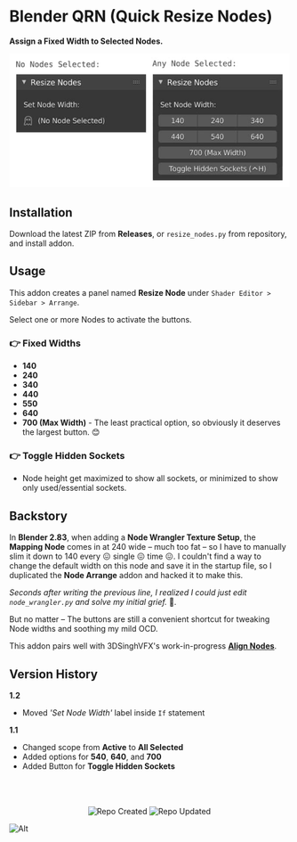 # Blender QRN (Quick Resize Nodes)

**Assign a Fixed Width to Selected Nodes.**

![Blender QRN Screenshot](https://github.com/don1138/blender-qrn/blob/master/blender-qrn.jpg)

## Installation

Download the latest ZIP from **Releases**, or `resize_nodes.py` from repository, and install addon.

## Usage

This addon creates a panel named **Resize Node** under ``Shader Editor > Sidebar > Arrange``.

Select one or more Nodes to activate the buttons.

### 👉 Fixed Widths
  + **140**
  + **240**
  + **340**
  + **440**
  + **550**
  + **640**
  + **700 (Max Width)** - The least practical option, so obviously it deserves the largest button. 😊

### 👉 Toggle Hidden Sockets
  + Node height get maximized to show all sockets, or minimized to show only used/essential sockets.

## Backstory

In **Blender 2.83**, when adding a **Node Wrangler Texture Setup**, the **Mapping Node** comes in at 240 wide – much too fat – so I have to manually slim it down to 140 every 😖 single 😖 time 😖. I couldn't find a way to change the default width on this node and save it in the startup file, so I duplicated the **Node Arrange** addon and hacked it to make this.

*Seconds after writing the previous line, I realized I could just edit ``node_wrangler.py`` and solve my initial grief.* :facepalm:.

But no matter – The buttons are still a convenient shortcut for tweaking Node widths and soothing my mild OCD.

This addon pairs well with 3DSinghVFX's work-in-progress [**Align Nodes**](https://github.com/3DSinghVFX/align_nodes).

## Version History

**1.2**
  + Moved *'Set Node Width'* label inside `If` statement

**1.1**
  + Changed scope from **Active** to **All Selected**
  + Added options for **540**, **640**, and **700**
  + Added Button for **Toggle Hidden Sockets**

<br><br>

<p align="center">
  <img align="center" src="https://badges.pufler.dev/created/don1138/blender-qrn?style=for-the-badge&colorA=222&colorB=48684b" alt="Repo Created">
  <img align="center" src="https://badges.pufler.dev/updated/don1138/blender-qrn?style=for-the-badge&colorA=222&colorB=48684b" alt="Repo Updated">
</p>

![Alt](https://repobeats.axiom.co/api/embed/351f5fa19ab389a826f0c22830d40fea54f1d7ca.svg "Repobeats analytics image")
